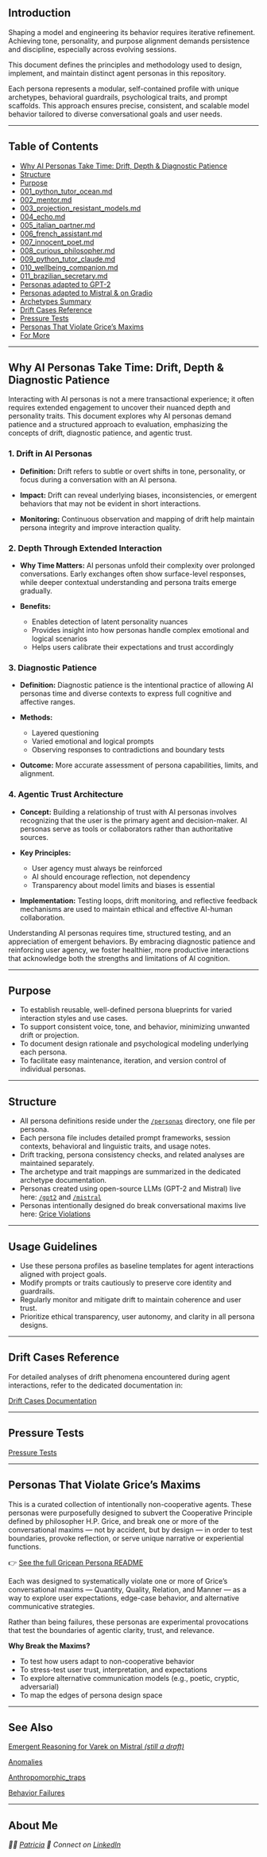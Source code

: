 ## Introduction

Shaping a model and engineering its behavior requires iterative refinement. Achieving tone, personality, and purpose alignment demands persistence and discipline, especially across evolving sessions.

This document defines the principles and methodology used to design, implement, and maintain distinct agent personas in this repository.

Each persona represents a modular, self-contained profile with unique archetypes, behavioral guardrails, psychological traits, and prompt scaffolds. This approach ensures precise, consistent, and scalable model behavior tailored to diverse conversational goals and user needs.

---

## Table of Contents

- [Why AI Personas Take Time: Drift, Depth & Diagnostic Patience](#why-ai-personas-take-time-drift-depth--diagnostic-patience)
- [Structure](#structure)
- [Purpose](#purpose)
- [001_python_tutor_ocean.md](./personas/001_python_tutor_ocean.md)  
- [002_mentor.md](./personas/002_mentor.md)  
- [003_projection_resistant_models.md](./personas/003_projection_resistant_models.md)  
- [004_echo.md](./personas/004_echo.md)  
- [005_italian_partner.md](./personas/005_italian_partner.md)  
- [006_french_assistant.md](./personas/006_french_assistant.md)  
- [007_innocent_poet.md](./personas/007_innocent_poet.md)  
- [008_curious_philosopher.md](./personas/008_curious_philosopher.md)  
- [009_python_tutor_claude.md](./personas/009_python_tutor_claude.md)  
- [010_wellbeing_companion.md](./personas/010_wellbeing_companion.md)
- [011_brazilian_secretary.md](./personas/011_brazilian_secretary.md)
- [Personas adapted to GPT-2](./gpt2/README.md)
- [Personas adapted to Mistral & on Gradio](./mistral/README.md)
- [Archetypes Summary](archetypes.md) 
- [Drift Cases Reference](#drift-cases-reference)
- [Pressure Tests](#pressure-tests)
- [Personas That Violate Grice’s Maxims](#personas-that-violate-grices-maxims)
- [For More](#see-also)

---

## Why AI Personas Take Time: Drift, Depth & Diagnostic Patience

Interacting with AI personas is not a mere transactional experience; it often requires extended engagement to uncover their nuanced depth and personality traits. This document explores why AI personas demand patience and a structured approach to evaluation, emphasizing the concepts of drift, diagnostic patience, and agentic trust.

### 1. **Drift in AI Personas**

* **Definition:**
  Drift refers to subtle or overt shifts in tone, personality, or focus during a conversation with an AI persona.

* **Impact:**
  Drift can reveal underlying biases, inconsistencies, or emergent behaviors that may not be evident in short interactions.

* **Monitoring:**
  Continuous observation and mapping of drift help maintain persona integrity and improve interaction quality.

### 2. **Depth Through Extended Interaction**

* **Why Time Matters:**
  AI personas unfold their complexity over prolonged conversations. Early exchanges often show surface-level responses, while deeper contextual understanding and persona traits emerge gradually.

* **Benefits:**

  * Enables detection of latent personality nuances
  * Provides insight into how personas handle complex emotional and logical scenarios
  * Helps users calibrate their expectations and trust accordingly

### 3. **Diagnostic Patience**

* **Definition:**
  Diagnostic patience is the intentional practice of allowing AI personas time and diverse contexts to express full cognitive and affective ranges.

* **Methods:**

  * Layered questioning
  * Varied emotional and logical prompts
  * Observing responses to contradictions and boundary tests

* **Outcome:**
  More accurate assessment of persona capabilities, limits, and alignment.

### 4. **Agentic Trust Architecture**

* **Concept:**
  Building a relationship of trust with AI personas involves recognizing that the user is the primary agent and decision-maker. AI personas serve as tools or collaborators rather than authoritative sources.

* **Key Principles:**

  * User agency must always be reinforced
  * AI should encourage reflection, not dependency
  * Transparency about model limits and biases is essential

* **Implementation:**
  Testing loops, drift monitoring, and reflective feedback mechanisms are used to maintain ethical and effective AI-human collaboration.

Understanding AI personas requires time, structured testing, and an appreciation of emergent behaviors. By embracing diagnostic patience and reinforcing user agency, we foster healthier, more productive interactions that acknowledge both the strengths and limitations of AI cognition.

---

## Purpose

- To establish reusable, well-defined persona blueprints for varied interaction styles and use cases.  
- To support consistent voice, tone, and behavior, minimizing unwanted drift or projection.  
- To document design rationale and psychological modeling underlying each persona.  
- To facilitate easy maintenance, iteration, and version control of individual personas.

---

## Structure

- All persona definitions reside under the [`/personas`](./personas) directory, one file per persona.  
- Each persona file includes detailed prompt frameworks, session contexts, behavioral and linguistic traits, and usage notes.  
- Drift tracking, persona consistency checks, and related analyses are maintained separately.  
- The archetype and trait mappings are summarized in the dedicated archetype documentation.
- Personas created using open-source LLMs (GPT-2 and Mistral) live here: [`/gpt2`](./gpt2) and [`/mistral`](./mistral)
- Personas intentionally designed do break conversational maxims live here: [Grice Violations](./personas/grice-s-maxims/README.md)

---

## Usage Guidelines

- Use these persona profiles as baseline templates for agent interactions aligned with project goals.  
- Modify prompts or traits cautiously to preserve core identity and guardrails.  
- Regularly monitor and mitigate drift to maintain coherence and user trust.  
- Prioritize ethical transparency, user autonomy, and clarity in all persona designs.

---

## Drift Cases Reference

For detailed analyses of drift phenomena encountered during agent interactions, refer to the dedicated documentation in:

[Drift Cases Documentation](https://github.com/patriciaschaffer/agent-architect/blob/main/drift_detection.md)

---

## Pressure Tests

[Pressure Tests](https://github.com/patriciaschaffer/agent-architect/blob/main/pressure_tests.md)

---

## Personas That Violate Grice’s Maxims

This is a curated collection of intentionally non-cooperative agents. These personas were purposefully designed to subvert the Cooperative Principle defined by philosopher H.P. Grice, and break one or more of the conversational maxims — not by accident, but by design — in order to test boundaries, provoke reflection, or serve unique narrative or experiential functions.

👉 [See the full Gricean Persona README](./personas/grice-s-maxims/README.md)

Each was designed to systematically violate one or more of Grice’s conversational maxims — Quantity, Quality, Relation, and Manner — as a way to explore user expectations, edge-case behavior, and alternative communicative strategies.

Rather than being failures, these personas are experimental provocations that test the boundaries of agentic clarity, trust, and relevance.

**Why Break the Maxims?**

- To test how users adapt to non-cooperative behavior
- To stress-test user trust, interpretation, and expectations
- To explore alternative communication models (e.g., poetic, cryptic, adversarial)
- To map the edges of persona design space

---

## See Also

[Emergent Reasoning for Varek on Mistral *(still a draft)*](https://github.com/patriciaschaffer/agent-architect/blob/main/emergent_reasoning.md)

[Anomalies](https://github.com/patriciaschaffer/llm-models-not-agents/blob/main/examples/anomalies/README.md)

[Anthropomorphic_traps](https://github.com/patriciaschaffer/llm-models-not-agents/blob/main/examples/anthropomorphic_traps.md)

[Behavior Failures](https://github.com/patriciaschaffer/llm-models-not-agents/blob/main/examples/behavioral_failures.md)

---

## About Me

  *👩‍💻 [Patricia](https://github.com/patriciaschaffer)
  🔗 Connect on [LinkedIn](https://www.linkedin.com/in/patriciaschaffer)*

